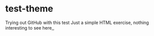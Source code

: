 # test-theme
Trying out GitHub with this test
Just  a simple HTML exercise, nothing interesting to see here,,
